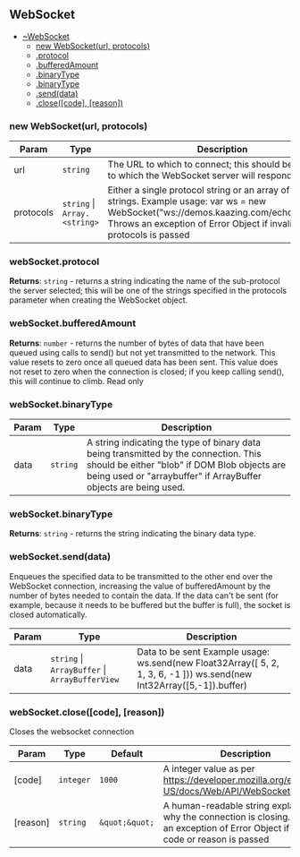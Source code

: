 
<a name="module-global-websocket" id="module-global-websocket"></a>

## WebSocket

* [~WebSocket](#module-global-websocket)
    * [new WebSocket(url, protocols)](#new-module-global-websocket-new)
    * [.protocol](#module-global-websocket-protocol)
    * [.bufferedAmount](#module-global-websocket-bufferedamount)
    * [.binaryType](#module-global-websocket-binarytype)
    * [.binaryType](#module-global-websocket-binarytype)
    * [.send(data)](#module-global-websocket-send)
    * [.close([code], [reason])](#module-global-websocket-close)

<a name="new-module-global-websocket-new" id="new-module-global-websocket-new"></a>

### new WebSocket(url, protocols)

| Param | Type | Description |
| --- | --- | --- |
| url | `string` | The URL to which to connect; this should be the URL to which the WebSocket server will respond. |
| protocols | `string` \| `Array.<string>` | Either a single protocol string or an array of protocol strings. Example usage: var ws = new WebSocket("ws://demos.kaazing.com/echo","xmpp"); Throws an exception of Error Object if invalid url or protocols is passed |

<a name="module-global-websocket-protocol" id="module-global-websocket-protocol"></a>

### webSocket.protocol

**Returns**: `string` - returns a string indicating the name of the sub-protocol the server selected;
this will be one of the strings specified in the protocols parameter when creating the WebSocket object.

<a name="module-global-websocket-bufferedamount" id="module-global-websocket-bufferedamount"></a>

### webSocket.bufferedAmount

**Returns**: `number` - returns the number of bytes of data that have been queued using calls to send() but not yet transmitted to the network.
This value resets to zero once all queued data has been sent.
This value does not reset to zero when the connection is closed;
if you keep calling send(), this will continue to climb. Read only

<a name="module-global-websocket-binarytype" id="module-global-websocket-binarytype"></a>

### webSocket.binaryType

| Param | Type | Description |
| --- | --- | --- |
| data | `string` | A string indicating the type of binary data being transmitted by the connection. This should be either "blob" if DOM Blob objects are being used or "arraybuffer" if ArrayBuffer objects are being used. |

<a name="module-global-websocket-binarytype" id="module-global-websocket-binarytype"></a>

### webSocket.binaryType

**Returns**: `string` - returns the string indicating the binary data type.

<a name="module-global-websocket-send" id="module-global-websocket-send"></a>

### webSocket.send(data)
Enqueues the specified data to be transmitted to the other end over the WebSocket connection,
increasing the value of bufferedAmount by the number of bytes needed to contain the data.
If the data can't be sent (for example, because it needs to be buffered but the buffer is full), the socket is closed automatically.

| Param | Type | Description |
| --- | --- | --- |
| data | `string` \| `ArrayBuffer` \| `ArrayBufferView` | Data to be sent Example usage: ws.send(new Float32Array([ 5, 2, 1, 3, 6, -1 ]))                ws.send(new Int32Array([5,-1]).buffer) |

<a name="module-global-websocket-close" id="module-global-websocket-close"></a>

### webSocket.close([code], [reason])
Closes the websocket connection

| Param | Type | Default | Description |
| --- | --- | --- | --- |
| [code] | `integer` | `1000` | A integer value as per https://developer.mozilla.org/en-US/docs/Web/API/WebSocket#close(). |
| [reason] | `string` | `&quot;&quot;` | A human-readable string explaining why the connection is closing. Throws an exception of Error Object if invalid code or reason is passed |

